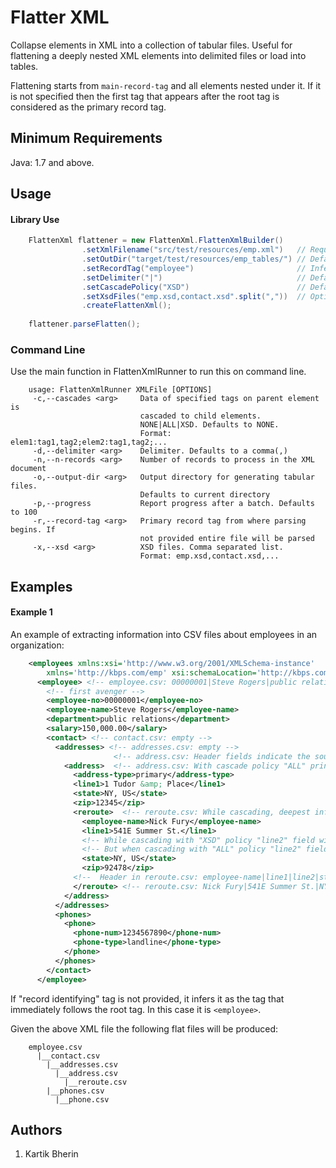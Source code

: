 # Flatter XML
Collapse elements in XML into a collection of tabular files.
Useful for flattening a deeply nested XML elements into delimited files or load into tables.

Flattening starts from `main-record-tag` and all elements nested under it.
If it is not specified then the first tag that appears after the root tag is considered as the primary record tag.

## Minimum Requirements
Java: 1.7 and above.

## Usage

#### Library Use
```java 
    FlattenXml flattener = new FlattenXml.FlattenXmlBuilder()
                .setXmlFilename("src/test/resources/emp.xml")   // Required
                .setOutDir("target/test/resources/emp_tables/") // Defaults to "."
                .setRecordTag("employee")                       // Inferred if not provided
                .setDelimiter("|")                              // Defaults to ","
                .setCascadePolicy("XSD")                        // Defaults to NONE
                .setXsdFiles("emp.xsd,contact.xsd".split(","))  // Optional, but preferrable
                .createFlattenXml();
    
    flattener.parseFlatten();
```
 
### Command Line
Use the main function in FlattenXmlRunner to run this on command line.
```shell script
    usage: FlattenXmlRunner XMLFile [OPTIONS]
     -c,--cascades <arg>     Data of specified tags on parent element is
                             cascaded to child elements.
                             NONE|ALL|XSD. Defaults to NONE.
                             Format: elem1:tag1,tag2;elem2:tag1,tag2;...
     -d,--delimiter <arg>    Delimiter. Defaults to a comma(,)
     -n,--n-records <arg>    Number of records to process in the XML document
     -o,--output-dir <arg>   Output directory for generating tabular files.
                             Defaults to current directory
     -p,--progress           Report progress after a batch. Defaults to 100
     -r,--record-tag <arg>   Primary record tag from where parsing begins. If
                             not provided entire file will be parsed
     -x,--xsd <arg>          XSD files. Comma separated list.
                             Format: emp.xsd,contact.xsd,...
```

    
## Examples
#### Example 1
An example of extracting information into CSV files about employees in an organization:
```xml
    <employees xmlns:xsi='http://www.w3.org/2001/XMLSchema-instance'
        xmlns='http://kbps.com/emp' xsi:schemaLocation='http://kbps.com/emp emp.xsd'>
      <employee> <!-- employee.csv: 00000001|Steve Rogers|public relations|150,000.00 -->
        <!-- first avenger -->
        <employee-no>00000001</employee-no>
        <employee-name>Steve Rogers</employee-name>
        <department>public relations</department>
        <salary>150,000.00</salary>
        <contact> <!-- contact.csv: empty -->
          <addresses> <!-- addresses.csv: empty -->
                       <!-- address.csv: Header fields indicate the source: address-type|line1|state|zip|employee.employee-no|employee.employee-name|employee.department|employee.salary--> 
            <address>  <!-- address.csv: With cascade policy "ALL" prints : primary|1 Tudor &amp; Place|NY, US|12345|00000001|Steve Rogers|public relations|150,000.00-->
              <address-type>primary</address-type>
              <line1>1 Tudor &amp; Place</line1>
              <state>NY, US</state>
              <zip>12345</zip>
              <reroute>  <!-- reroute.csv: While cascading, deepest info is presented first: <reroute-fields>|<address-fields>|<employee-fields> [deepest first]-->
                <employee-name>Nick Fury</employee-name>
                <line1>541E Summer St.</line1>
                <!-- While cascading with "XSD" policy "line2" field with empty value is printed, despite the element missing here. Always intend to use "XSD" policy -->
                <!-- But when cascading with "ALL" policy "line2" field will be missing in the output. "ALL" works only if XML file includes all the fields for complex types -->
                <state>NY, US</state>
                <zip>92478</zip>
              <!--  Header in reroute.csv: employee-name|line1|line2|state|zip|address.address-type|address.line1|address.state|address.zip|employee.employee-no|employee.employee-name|employee.department -->
              </reroute> <!-- reroute.csv: Nick Fury|541E Summer St.|NY, US|92478|primary|1 Tudor & Place|NY, US|12345|00000001|Steve Rogers|public relations|150,000.00 -->
            </address>
          </addresses>
          <phones>
            <phone>
              <phone-num>1234567890</phone-num>
              <phone-type>landline</phone-type>
            </phone>
          </phones>
        </contact>
      </employee>
```

If "record identifying" tag is not provided, it infers it as the tag that immediately follows the root tag.
In this case it is `<employee>`.

Given the above XML file the following flat files will be produced:
```
    employee.csv
      |__contact.csv
        |__addresses.csv
          |__address.csv
            |__reroute.csv
        |__phones.csv
          |__phone.csv
```
## Authors
1. Kartik Bherin